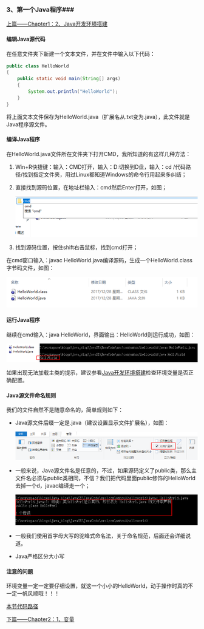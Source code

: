 ### 3、第一个Java程序###

[上篇——Chapter1：2、Java开发环境搭建](2、Java开发环境搭建.md)

#### 编辑Java源代码

在任意文件夹下新建一个文本文件，并在文件中输入以下代码：

```java
public class HelloWorld
{
	public static void main(String[] args)
	{
		System.out.println("HelloWorld");
	}
}
```

将上面文本文件保存为HelloWorld.java（扩展名从.txt变为.java），此文件就是Java程序源文件。

#### 编译Java程序

在HelloWorld.java文件所在文件夹下打开CMD，我所知道的有这样几种方法：

1. Win+R快捷键：输入：CMD打开，输入：D:切换到D盘，输入：cd /代码路径/找到指定文件夹，用过Linux都知道Windows的命令行用起来多纠结；

2. 直接找到源码位置，在地址栏输入：cmd然后Enter打开，如图；

   ![](image/cmd1.png)

3. 找到源码位置，按住shift右击鼠标，找到cmd打开；

在cmd窗口输入：javac HelloWorld.java编译源码，生成一个HelloWorld.class字节码文件，如图：

![](image/javac.png)

#### 运行Java程序

继续在cmd输入：java HelloWorld，界面输出：HelloWorld则运行成功，如图：

![](image/HelloWorld.png)

如果出现无法加载主类的提示，建议参看[Java开发环境搭建](2、Java开发环境搭建)检查环境变量是否正确配置。

#### Java源文件命名规则

我们的文件自然不是随意命名的，简单规则如下：

- Java源文件后缀一定是.java（建议设置显示文件扩展名），如图：

  ![](image/another.png)

- 一般来说，Java源文件名是任意的，不过，如果源码定义了public类，那么主文件名必须与public类相同，不信？我们把代码里面public修饰的HelloWorld去掉一个d，javac编译走一个；

  ![](image/HelloWorldError.png)

- 一般我们使用首字母大写的驼峰式命名法，关于命名规范，后面还会详细说道。

- Java严格区分大小写

#### 注意的问题

环境变量一定一定要仔细设置，就这一个小小的HelloWorld，动手操作时真的不一定一帆风顺哦！！！

[本节代码路径](https://github.com/wmhou/java_blog/tree/master/JavaSE/JavaCode)

[下篇——Chapter2：1、变量](https://github.com/wmhou/java_blog/blob/master/JavaSE/Chapter2%20%E5%8F%98%E9%87%8F%E5%92%8C%E6%95%B0%E6%8D%AE%E7%B1%BB%E5%9E%8B/1%E3%80%81%E5%8F%98%E9%87%8F.md)




